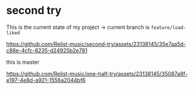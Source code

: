# second try

This is the current state of my project
-> current branch is `feature/load-liked`

https://github.com/Relist-music/second-try/assets/23138145/35e7aa5d-c86e-4cfc-8235-d24925b2e781


this is master

https://github.com/Relist-music/one-half-try/assets/23138145/35087a8f-e197-4e8d-a921-1556a2044bf6

